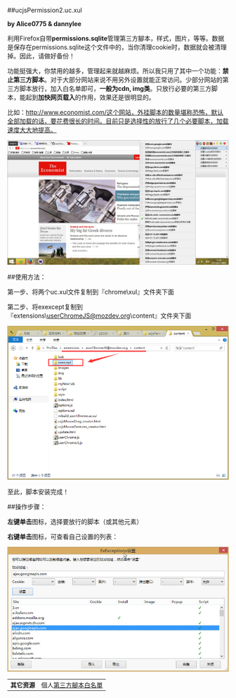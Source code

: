 ##ucjsPermission2.uc.xul

**by Alice0775 & dannylee**

利用Firefox自带**permissions.sqlite**管理第三方腳本，样式，图片，等等。数据是保存在permissions.sqlite这个文件中的，当你清理cookie时，数据就会被清理掉。因此，请做好备份！

功能挺强大，你禁用的越多，管理起来就越麻烦。所以我只用了其中一个功能：**禁止第三方脚本**。对于大部分网站来说不用另外设置就能正常访问。少部分网站的第三方脚本放行，加入白名单即可，**一般为cdn, img类**。只放行必要的第三方脚本，能起到**加快网页载入**的作用，效果还是很明显的。

比如：http://www.economist.com/这个网站，外挂脚本的数量堪称恐怖，默认全部加载的话，要花费很长的时间。目前只是选择性的放行了几个必要脚本，加载速度大大地提高。

![第三方脚本示意图](img/ucjsPermission2.jpg)

##使用方法：

第一步、将两个uc.xul文件复制到『chrome\xul』文件夹下面

第二步、将exexcept复制到『extensions\userChromeJS@mozdev.org\content』文件夹下面

![文件夹位置示意图](img/ucjsPermission2-position.jpg)

至此，脚本安装完成！

##操作步骤：

**左键单击**图标，选择要放行的脚本（或其他元素）

**右键单击**图标，可查看自己设置的列表：

![列表示意图](img/ucjsPermission2-list.jpg)

| | |
| --- | :--- |
| **其它资源** | 個人[第三方腳本白名單][1] |

[1]: https://github.com/dupontjoy/customization/blob/master/Rules/ucjsPermission-Whitelist.txt

